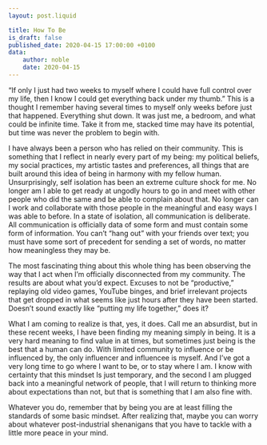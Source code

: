 ```yaml
---
layout: post.liquid

title: How To Be
is_draft: false
published_date: 2020-04-15 17:00:00 +0100
data:
    author: noble
    date: 2020-04-15
---
```


“If only I just had two weeks to myself where I could have full control over my life, then I know I could get everything back under my thumb.” This is a thought I remember having several times to myself only weeks before just that happened. Everything shut down. It was just me, a bedroom, and what could be infinite time. Take it from me, stacked time may have its potential, but time was never the problem to begin with.<span data-separator></span>

I have always been a person who has relied on their community. This is something that I reflect in nearly every part of my being: my political beliefs, my social practices, my artistic tastes and preferences, all things that are built around this idea of being in harmony with my fellow human. 
Unsurprisingly, self isolation has been an extreme culture shock for me. No longer am I able to get ready at ungodly hours to go in and meet with other people who did the same and be able to complain about that. No longer can I work and collaborate with those people in the meaningful and easy ways I was able to before. In a state of isolation, all communication is deliberate. All communication is officially data of some form and must contain some form of information. You can’t “hang out” with your friends over text; you must have some sort of precedent for sending a set of words, no matter how meaningless they may be.

The most fascinating thing about this whole thing has been observing the way that I act when I’m officially disconnected from my community. The results are about what you’d expect. Excuses to not be “productive,” replaying old video games, YouTube binges, and brief irrelevant projects that get dropped in what seems like just hours after they have been started. Doesn’t sound exactly like “putting my life together,” does it?

What I am coming to realize is that, yes, it does. Call me an absurdist, but in these recent weeks, I have been finding my meaning simply in being. It is a very hard meaning to find value in at times, but sometimes just being is the best that a human can do. With limited community to influence or be influenced by, the only influencer and influencee is myself. And I’ve got a very long time to go where I want to be, or to stay where I am. I know with certainty that this mindset Is just temporary, and the second I am plugged back into a meaningful network of people, that I will return to thinking more about expectations than not, but that is something that I am also fine with.

Whatever you do, remember that by being you are at least filling the standards of some basic mindset. After realizing that, maybe you can worry about whatever post-industrial shenanigans that you have to tackle with a little more peace in your mind.